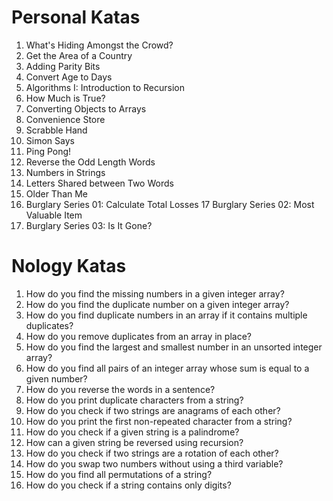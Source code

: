 # Personal Katas

01. What's Hiding Amongst the Crowd?
02. Get the Area of a Country
03. Adding Parity Bits
04. Convert Age to Days
05. Algorithms I: Introduction to Recursion
06. How Much is True?
07. Converting Objects to Arrays
08. Convenience Store
09. Scrabble Hand
10. Simon Says
11. Ping Pong!
12. Reverse the Odd Length Words
13. Numbers in Strings
14. Letters Shared between Two Words
15. Older Than Me
16. Burglary Series 01: Calculate Total Losses
17 Burglary Series 02: Most Valuable Item
18. Burglary Series 03: Is It Gone?




# Nology Katas

01. How do you find the missing numbers in a given integer array?
02. How do you find the duplicate number on a given integer array?
03. How do you find duplicate numbers in an array if it contains multiple duplicates?
04. How do you remove duplicates from an array in place?
05. How do you find the largest and smallest number in an unsorted integer array?
06. How do you find all pairs of an integer array whose sum is equal to a given number?
07. How do you reverse the words in a sentence?
08. How do you print duplicate characters from a string?
09. How do you check if two strings are anagrams of each other?
10. How do you print the first non-repeated character from a string?
11. How do you check if a given string is a palindrome?
12. How can a given string be reversed using recursion?
13. How do you check if two strings are a rotation of each other?
14. How do you swap two numbers without using a third variable?
15. How do you find all permutations of a string?
16. How do you check if a string contains only digits?
